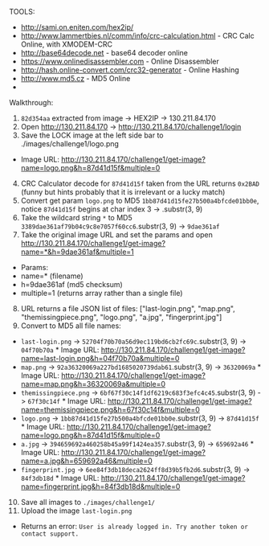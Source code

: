 TOOLS:
 * http://sami.on.eniten.com/hex2ip/
 * http://www.lammertbies.nl/comm/info/crc-calculation.html - CRC Calc Online, with XMODEM-CRC
 * http://base64decode.net - base64 decoder online
 * https://www.onlinedisassembler.com - Online Disassembler
 * http://hash.online-convert.com/crc32-generator - Online Hashing
 * http://www.md5.cz - MD5 Online
 * 
 
Walkthrough:
 1. `82d354aa` extracted from image -> HEX2IP -> 130.211.84.170
 2. Open http://130.211.84.170 -> http://130.211.84.170/challenge1/login
 3. Save the LOCK image at the left side bar to ./images/challenge1/logo.png
  * Image URL: http://130.211.84.170/challenge1/get-image?name=logo.png&h=87d41d15f&multiple=0
 4. CRC Calculator decode for `87d41d15f` taken from the URL returns `0x2BAD` (funny but hints probably that it is irrelevant or a lucky match)
 5. Convert get param `logo.png` to MD5 `1bb87d41d15fe27b500a4bfcde01bb0e`, notice `87d41d15f` begins at char index 3 -> .substr(3, 9)
 6. Take the wildcard string `*` to MD5 `3389dae361af79b04c9c8e7057f60cc6`.substr(3, 9) -> `9dae361af`
 7. Take the original image URL and set the params and open http://130.211.84.170/challenge1/get-image?name=*&h=9dae361af&multiple=1
  * Params:
   * name=* (filename)
   * h=9dae361af (md5 checksum)
   * multiple=1 (returns array rather than a single file)
 8. URL returns a file JSON list of files: ["last-login.png", "map.png", "themissingpiece.png", "logo.png", "a.jpg", "fingerprint.jpg"]
 9. Convert to MD5 all file names:
   * `last-login.png` -> `52704f70b70a56d9ec119bd6cb2fc69c`.substr(3, 9) -> `04f70b70a`
    * Image URL: http://130.211.84.170/challenge1/get-image?name=last-login.png&h=04f70b70a&multiple=0
   * `map.png` -> `92a36320069a227bd1685020739dab61`.substr(3, 9) -> `36320069a`
    * Image URL: http://130.211.84.170/challenge1/get-image?name=map.png&h=36320069a&multiple=0
   * `themissingpiece.png` -> `6bf67f30c14f1df6219c683f3efc4c45`.substr(3, 9) -> `67f30c14f`
    * Image URL: http://130.211.84.170/challenge1/get-image?name=themissingpiece.png&h=67f30c14f&multiple=0
   * `logo.png` -> `1bb87d41d15fe27b500a4bfcde01bb0e`.substr(3, 9) -> `87d41d15f`
    * Image URL: http://130.211.84.170/challenge1/get-image?name=logo.png&h=87d41d15f&multiple=0
   * `a.jpg` -> `394659692a460258b45a99f1424ea357`.substr(3, 9) -> `659692a46`
    * Image URL: http://130.211.84.170/challenge1/get-image?name=a.jpg&h=659692a46&multiple=0
   * `fingerprint.jpg` -> `6ee84f3db18deca2624ff8d39b5fb2d6`.substr(3, 9) -> `84f3db18d`
    * Image URL: http://130.211.84.170/challenge1/get-image?name=fingerprint.jpg&h=84f3db18d&multiple=0
 10. Save all images to `./images/challenge1/`
 11. Upload the image `last-login.png`
  * Returns an error: `User is already logged in. Try another token or contact support.`


